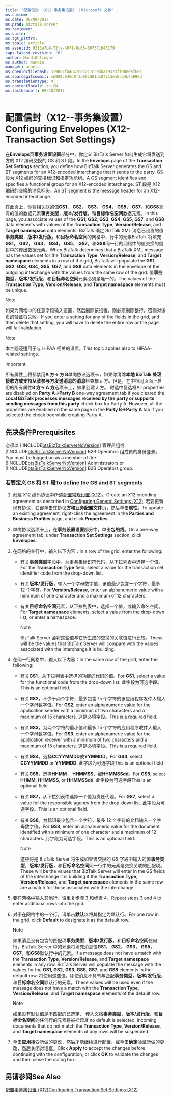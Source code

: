 ```yaml
---
title: "配置信封 （X12 事务集设置） |Microsoft 文档"
ms.custom: 
ms.date: 06/08/2017
ms.prod: biztalk-server
ms.reviewer: 
ms.suite: 
ms.tgt_pltfrm: 
ms.topic: article
ms.assetid: 9313a7b9-72fa-4071-8c65-007371643179
caps.latest.revision: "6"
author: MandiOhlinger
ms.author: mandia
manager: anneta
ms.openlocfilehash: 519062fa4647cdc2c7c39dda19373ff888eaf601
ms.sourcegitcommit: cb908c540d8f1a692d01dc8f313e16cb4b4e696d
ms.translationtype: MT
ms.contentlocale: zh-CN
ms.lasthandoff: 09/20/2017
---
```

# <a name="configuring-envelopes-x12-transaction-set-settings"></a><span data-ttu-id="a7930-102">配置信封（X12--事务集设置）</span><span class="sxs-lookup"><span data-stu-id="a7930-102">Configuring Envelopes (X12-Transaction Set Settings)</span></span>
<span data-ttu-id="a7930-103">在**Envelops**页**事务设置设置**部分中，你定义 BizTalk Server 如何生成它将发送到方的 X12 编码交换的 GS 和 ST 段。</span><span class="sxs-lookup"><span data-stu-id="a7930-103">In the **Envelops** page of the **Transaction Set Settings** section, you define how BizTalk Server generates the GS and ST segments for an X12-encoded interchange that it sends to the party.</span></span> <span data-ttu-id="a7930-104">GS 段为 X12 编码的交换标识和指定功能组。</span><span class="sxs-lookup"><span data-stu-id="a7930-104">A GS segment identifies and specifies a functional group for an X12-encoded interchange.</span></span> <span data-ttu-id="a7930-105">ST 段是 X12 编码的交换的消息标头。</span><span class="sxs-lookup"><span data-stu-id="a7930-105">An ST segment is the message header for an X12-encoded interchange.</span></span>  
  
 <span data-ttu-id="a7930-106">在此页上，你将相关联的值**GS1**， **GS2**， **GS3**， **GS4**， **GS5**， **GS7**，和**GS8**具有的值的数据元素**事务类型**，**版本/发行版**，和**目标命名空间**数据元素。</span><span class="sxs-lookup"><span data-stu-id="a7930-106">In this page, you associate values of the **GS1**, **GS2**, **GS3**, **GS4**, **GS5**, **GS7**, and **GS8** data elements with values of the **Transaction Type**, **Version/Release**, and **Target namespace** data elements.</span></span> <span data-ttu-id="a7930-107">BizTalk 确定 BizTalk XML 消息已设置的值**事务类型**，**版本/发行版**，和**目标命名空间**的网格中，行中的元素BizTalk 将填充**GS1**， **GS2**， **GS3**， **GS4**， **GS5**， **GS7**，和**GS8**同一行的网格中的值交换的信封中的传出数据元素。</span><span class="sxs-lookup"><span data-stu-id="a7930-107">When BizTalk determines that a BizTalk XML message has the values set for the **Transaction Type**, **Version/Release**, and **Target namespace** elements in a row of the grid, BizTalk will populate the **GS1**, **GS2**, **GS3**, **GS4**, **GS5**, **GS7**, and **GS8** data elements in the envelope of the outgoing interchange with the values from the same row of the grid.</span></span> <span data-ttu-id="a7930-108">值**事务类型**，**版本/发行版**，和**目标命名空间**元素必须是唯一的。</span><span class="sxs-lookup"><span data-stu-id="a7930-108">The values of the **Transaction Type**, **Version/Release**, and **Target namespace** elements must be unique.</span></span>  
  
> [!NOTE]
>  <span data-ttu-id="a7930-109">如果为网格中的任意字段输入设置，然后删除该设置，则必须删除整行，否则对该页的验证将失败。</span><span class="sxs-lookup"><span data-stu-id="a7930-109">If you enter a setting for any of the fields in the grid, and then delete that setting, you will have to delete the entire row or the page will fail validation.</span></span>  
  
> [!NOTE]
>  <span data-ttu-id="a7930-110">本主题还适用于与 HIPAA 相关的设置。</span><span class="sxs-lookup"><span data-stu-id="a7930-110">This topic applies also to HIPAA-related settings.</span></span>  
  
> [!IMPORTANT]
>  <span data-ttu-id="a7930-111">所有属性上将都禁用**A 方-> 方 B**单向协议选项卡，如果你清除**本地 BizTalk 处理接收方或支持从该参与方发送消息的消息**检查框 a 方。但是，在中相同页面上启用的所有属性**B 方-> A 方**选项卡上，如果创建 a 方。 时选中复选框</span><span class="sxs-lookup"><span data-stu-id="a7930-111">All properties are disabled on **Party A->Party B** one-way agreement tab if you cleared the **Local BizTalk processes messages received by the party or supports sending messages from this party** check box for Party A. However, all the properties are enabled on the same page in the **Party B->Party A** tab if you selected the check box while creating Party A.</span></span>  
  
## <a name="prerequisites"></a><span data-ttu-id="a7930-112">先决条件</span><span class="sxs-lookup"><span data-stu-id="a7930-112">Prerequisites</span></span>  
 <span data-ttu-id="a7930-113">必须以 [!INCLUDE[btsBizTalkServerNoVersion](../includes/btsbiztalkservernoversion-md.md)] 管理员组或 [!INCLUDE[btsBizTalkServerNoVersion](../includes/btsbiztalkservernoversion-md.md)] B2B Operators 组成员的身份登录。</span><span class="sxs-lookup"><span data-stu-id="a7930-113">You must be logged on as a member of the [!INCLUDE[btsBizTalkServerNoVersion](../includes/btsbiztalkservernoversion-md.md)] Administrators or [!INCLUDE[btsBizTalkServerNoVersion](../includes/btsbiztalkservernoversion-md.md)] B2B Operators group.</span></span>  
  
### <a name="to-define-the-gs-and-st-segments"></a><span data-ttu-id="a7930-114">若要定义 GS 和 ST 段</span><span class="sxs-lookup"><span data-stu-id="a7930-114">To define the GS and ST segments</span></span>  
  
1.  <span data-ttu-id="a7930-115">创建 X12 编码协议中所述[配置常规设置 (X12)](../core/configuring-general-settings-x12.md)。</span><span class="sxs-lookup"><span data-stu-id="a7930-115">Create an X12 encoding agreement as described in [Configuring General Settings (X12)](../core/configuring-general-settings-x12.md).</span></span> <span data-ttu-id="a7930-116">若要更新现有协议，右键单击在协议**方和业务配置文件**页，然后单击**属性**。</span><span class="sxs-lookup"><span data-stu-id="a7930-116">To update an existing agreement, right-click the agreement in the **Parties and Business Profiles** page, and click **Properties**.</span></span>  
  
2.  <span data-ttu-id="a7930-117">单向协议选项卡上，在**事务设置设置**部分中，单击**包络线**。</span><span class="sxs-lookup"><span data-stu-id="a7930-117">On a one-way agreement tab, under **Transaction Set Settings** section, click **Envelopes**.</span></span>  
  
3.  <span data-ttu-id="a7930-118">在网格的某行中，输入以下内容：</span><span class="sxs-lookup"><span data-stu-id="a7930-118">In a row of the grid, enter the following:</span></span>  
  
    -   <span data-ttu-id="a7930-119">有关**事务类型**字段中，为事务集标识符代码，从下拉列表中选择一个值。</span><span class="sxs-lookup"><span data-stu-id="a7930-119">For the **Transaction Type** field, select a value for the transaction set identifier code from the drop-down list.</span></span>  
  
    -   <span data-ttu-id="a7930-120">有关**版本/发行版**，输入一个字母数字值，该值最少包含一个字符，最多 12 个字符。</span><span class="sxs-lookup"><span data-stu-id="a7930-120">For **Version/Release**, enter an alphanumeric value with a minimum of one character and a maximum of 12 characters.</span></span>  
  
    -   <span data-ttu-id="a7930-121">有关**目标命名空间**元素，从下拉列表中，选择一个值，或输入命名空间。</span><span class="sxs-lookup"><span data-stu-id="a7930-121">For **Target namespace** elements, select a value from the drop-down list, or enter a namespace.</span></span>  
  
        > [!NOTE]
        >  <span data-ttu-id="a7930-122">BizTalk Server 会将这些值与它所生成的交换的关联值进行比较。</span><span class="sxs-lookup"><span data-stu-id="a7930-122">These will be the values that BizTalk Server will compare with the values associated with the interchange it is building.</span></span>  
  
4.  <span data-ttu-id="a7930-123">在同一行网格中，输入以下内容：</span><span class="sxs-lookup"><span data-stu-id="a7930-123">In the same row of the grid, enter the following:</span></span>  
  
    -   <span data-ttu-id="a7930-124">有关**GS1**，从下拉列表中选择的功能的代码的值。</span><span class="sxs-lookup"><span data-stu-id="a7930-124">For **GS1**, select a value for the functional code from the drop-down list.</span></span> <span data-ttu-id="a7930-125">此字段为可选字段。</span><span class="sxs-lookup"><span data-stu-id="a7930-125">This is an optional field.</span></span>  
  
    -   <span data-ttu-id="a7930-126">有关**GS2**，不少于两个字符，最多包含 15 个字符的该应用程序发件人输入一个字母数字值。</span><span class="sxs-lookup"><span data-stu-id="a7930-126">For **GS2**, enter an alphanumeric value for the application sender with a minimum of two characters and a maximum of 15 characters.</span></span> <span data-ttu-id="a7930-127">这是必填字段。</span><span class="sxs-lookup"><span data-stu-id="a7930-127">This is a required field.</span></span>  
  
    -   <span data-ttu-id="a7930-128">有关**GS3**，为两个字符的最小值和最多 15 个字符的应用程序收件人输入一个字母数字值。</span><span class="sxs-lookup"><span data-stu-id="a7930-128">For **GS3**, enter an alphanumeric value for the application receiver with a minimum of two characters and a maximum of 15 characters.</span></span> <span data-ttu-id="a7930-129">这是必填字段。</span><span class="sxs-lookup"><span data-stu-id="a7930-129">This is a required field.</span></span>  
  
    -   <span data-ttu-id="a7930-130">有关**GS4**，选择**CCYYMMDD**或**YYMMDD**。</span><span class="sxs-lookup"><span data-stu-id="a7930-130">For **GS4**, select **CCYYMMDD** or **YYMMDD**.</span></span> <span data-ttu-id="a7930-131">此字段为可选字段</span><span class="sxs-lookup"><span data-stu-id="a7930-131">This is an optional field</span></span>  
  
    -   <span data-ttu-id="a7930-132">有关**GS5**，选择**HHMM**， **HHMMSS**，或**HHMMSSdd**。</span><span class="sxs-lookup"><span data-stu-id="a7930-132">For **GS5**, select **HHMM**, **HHMMSS**, or **HHMMSSdd**.</span></span> <span data-ttu-id="a7930-133">此字段为可选字段</span><span class="sxs-lookup"><span data-stu-id="a7930-133">This is an optional field</span></span>  
  
    -   <span data-ttu-id="a7930-134">有关**GS7**，从下拉列表中选择一个值为责任代理。</span><span class="sxs-lookup"><span data-stu-id="a7930-134">For **GS7**, select a value for the responsible agency from the drop-down list.</span></span> <span data-ttu-id="a7930-135">此字段为可选字段。</span><span class="sxs-lookup"><span data-stu-id="a7930-135">This is an optional field.</span></span>  
  
    -   <span data-ttu-id="a7930-136">有关**GS8**，为标识最少包含一个字符，最多 12 个字符的文档输入一个字母数字值。</span><span class="sxs-lookup"><span data-stu-id="a7930-136">For **GS8**, enter an alphanumeric value for the document identified with a minimum of one character and a maximum of 12 characters.</span></span> <span data-ttu-id="a7930-137">此字段为可选字段。</span><span class="sxs-lookup"><span data-stu-id="a7930-137">This is an optional field.</span></span>  
  
        > [!NOTE]
        >  <span data-ttu-id="a7930-138">这些将是 BizTalk Server 将生成如果该交换的 GS 字段中输入的值**事务类型**，**版本/发行版**，和**目标命名空间**同一行中的元素是交换关联的匹配项。</span><span class="sxs-lookup"><span data-stu-id="a7930-138">These will be the values that BizTalk Server will enter in the GS fields of the interchange it is building if the **Transaction Type**, **Version/Release**, and **Target namespace** elements in the same row are a match for those associated with the interchange.</span></span>  
  
5.  <span data-ttu-id="a7930-139">要在网格中输入其他行，请重复步骤 3 和步骤 4。</span><span class="sxs-lookup"><span data-stu-id="a7930-139">Repeat steps 3 and 4 to enter additional rows into the grid.</span></span>  
  
6.  <span data-ttu-id="a7930-140">对于在网格中的一个行，请单击**默认**以将其指定为默认行。</span><span class="sxs-lookup"><span data-stu-id="a7930-140">For one row in the grid, click **Default** to designate it as the default row.</span></span>  
  
    > [!NOTE]
    >  <span data-ttu-id="a7930-141">如果消息没有包含的匹配项**事务类型**，**版本/发行版**，和**目标命名空间**任何行，BizTalk Server 中的元素将填充消息值**GS1**， **GS2**， **GS3**， **GS5**， **GS7**，和**GS8**默认行中的元素。</span><span class="sxs-lookup"><span data-stu-id="a7930-141">If a message does not have a match with the **Transaction Type**, **Version/Release**, and **Target namespace** elements in any row, BizTalk Server will populate the message with the values for the **GS1**, **GS2**, **GS3**, **GS5**, **GS7**, and **GS8** elements in the default row.</span></span> <span data-ttu-id="a7930-142">将使用这些值，即使消息不具有与匹配**事务类型**，**版本/发行版**，和**目标命名空间**默认行的元素。</span><span class="sxs-lookup"><span data-stu-id="a7930-142">These values will be used even if the message does not have a match with the **Transaction Type**, **Version/Release**, and **Target namespace** elements of the default row.</span></span>  
  
    > [!NOTE]
    >  <span data-ttu-id="a7930-143">如果没有默认值是不匹配的已选定、 传入文档**事务类型**，**版本/发行版**，和**目标命名空间**的任何行的元素将被挂起.</span><span class="sxs-lookup"><span data-stu-id="a7930-143">If no default is selected, incoming documents that do not match the **Transaction Type**, **Version/Release**, and **Target namespace** elements of any rows will be suspended.</span></span>  
  
7.  <span data-ttu-id="a7930-144">单击**应用**接受所做的更改，然后才能继续进行配置，或单击**确定**验证所做的更改，然后关闭对话框。</span><span class="sxs-lookup"><span data-stu-id="a7930-144">Click **Apply** to accept the changes before continuing with the configuration, or click **OK** to validate the changes and then close the dialog box.</span></span>  
  
## <a name="see-also"></a><span data-ttu-id="a7930-145">另请参阅</span><span class="sxs-lookup"><span data-stu-id="a7930-145">See Also</span></span>  
 [<span data-ttu-id="a7930-146">配置事务集设置 (X12)</span><span class="sxs-lookup"><span data-stu-id="a7930-146">Configuring Transaction Set Settings (X12)</span></span>](../core/configuring-transaction-set-settings-x12.md)
